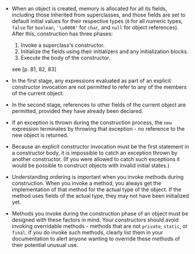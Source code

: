 
- When an object is created, memory is allocated for all its fields, including those inherited from superclasses, and those fields are set to default initial values for their respective types (`0` for all numeric types, `false` for `boolean`, `'\u0000'` for `char`, and `null` for object references). After this, construction has three phases:

	1. Invoke a superclass's constructor.
	2. Initialize the fields using their initializers and any initialization blocks.
	3. Execute the body of the constructor.

	see [p. 81, 82, 83]

- In the first stage, any expressions evaluated as part of an explicit constructor invocation are not permitted to refer to any of the members of the current object.

- In the second stage, references to other fields of the current object are permitted, provided they have already been declared.

- If an exception is thrown during the construction process, the `new` expression terminates by throwing that exception - no reference to the new object is returned.

- Because an explicit constructor invocation must be the first statement in a constructor body, it is impossible to catch an exception thrown by another constructor. (If you were allowed to catch such exceptions it would be possible to construct objects with invalid initial states.)

- Understanding ordering is important when you invoke methods during construction. When you invoke a method, you always get the implementation of that method for the actual type of the object. If the method uses fields of the actual type, they may not have been initialized yet.

- Methods you invoke during the construction phase of an object must be designed with these factors in mind. Your constructors should avoid invoking overridable methods - methods that are not `private`, `static`, or `final`. If you do invoke such methods, clearly list them in your documentation to alert anyone wanting to override these methods of their potential unusual use.

